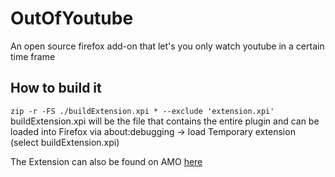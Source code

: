 # OutOfYoutube
An open source firefox add-on that let's you only watch youtube in a certain time frame

## How to build it

`zip -r -FS ./buildExtension.xpi * --exclude 'extension.xpi'` <br>
buildExtension.xpi will be the file that contains the entire plugin and can be loaded into Firefox via about:debugging -> load Temporary extension (select buildExtension.xpi)

The Extension can also be found on AMO [here](https://addons.mozilla.org/en-US/firefox/addon/outofyoutube/)

